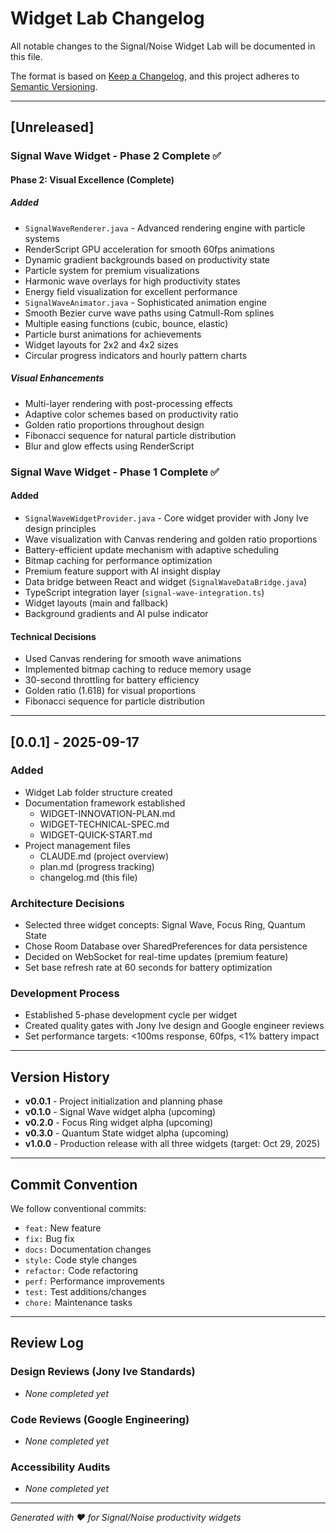 # Widget Lab Changelog

All notable changes to the Signal/Noise Widget Lab will be documented in this file.

The format is based on [Keep a Changelog](https://keepachangelog.com/en/1.0.0/),
and this project adheres to [Semantic Versioning](https://semver.org/spec/v2.0.0.html).

---

## [Unreleased]

### Signal Wave Widget - Phase 2 Complete ✅

#### Phase 2: Visual Excellence (Complete)
##### Added
- `SignalWaveRenderer.java` - Advanced rendering engine with particle systems
- RenderScript GPU acceleration for smooth 60fps animations
- Dynamic gradient backgrounds based on productivity state
- Particle system for premium visualizations
- Harmonic wave overlays for high productivity states
- Energy field visualization for excellent performance
- `SignalWaveAnimator.java` - Sophisticated animation engine
- Smooth Bezier curve wave paths using Catmull-Rom splines
- Multiple easing functions (cubic, bounce, elastic)
- Particle burst animations for achievements
- Widget layouts for 2x2 and 4x2 sizes
- Circular progress indicators and hourly pattern charts

##### Visual Enhancements
- Multi-layer rendering with post-processing effects
- Adaptive color schemes based on productivity ratio
- Golden ratio proportions throughout design
- Fibonacci sequence for natural particle distribution
- Blur and glow effects using RenderScript

### Signal Wave Widget - Phase 1 Complete ✅
#### Added
- `SignalWaveWidgetProvider.java` - Core widget provider with Jony Ive design principles
- Wave visualization with Canvas rendering and golden ratio proportions
- Battery-efficient update mechanism with adaptive scheduling
- Bitmap caching for performance optimization
- Premium feature support with AI insight display
- Data bridge between React and widget (`SignalWaveDataBridge.java`)
- TypeScript integration layer (`signal-wave-integration.ts`)
- Widget layouts (main and fallback)
- Background gradients and AI pulse indicator

#### Technical Decisions
- Used Canvas rendering for smooth wave animations
- Implemented bitmap caching to reduce memory usage
- 30-second throttling for battery efficiency
- Golden ratio (1.618) for visual proportions
- Fibonacci sequence for particle distribution

---

## [0.0.1] - 2025-09-17

### Added
- Widget Lab folder structure created
- Documentation framework established
  - WIDGET-INNOVATION-PLAN.md
  - WIDGET-TECHNICAL-SPEC.md
  - WIDGET-QUICK-START.md
- Project management files
  - CLAUDE.md (project overview)
  - plan.md (progress tracking)
  - changelog.md (this file)

### Architecture Decisions
- Selected three widget concepts: Signal Wave, Focus Ring, Quantum State
- Chose Room Database over SharedPreferences for data persistence
- Decided on WebSocket for real-time updates (premium feature)
- Set base refresh rate at 60 seconds for battery optimization

### Development Process
- Established 5-phase development cycle per widget
- Created quality gates with Jony Ive design and Google engineer reviews
- Set performance targets: <100ms response, 60fps, <1% battery impact

---

## Version History

- **v0.0.1** - Project initialization and planning phase
- **v0.1.0** - Signal Wave widget alpha (upcoming)
- **v0.2.0** - Focus Ring widget alpha (upcoming)
- **v0.3.0** - Quantum State widget alpha (upcoming)
- **v1.0.0** - Production release with all three widgets (target: Oct 29, 2025)

---

## Commit Convention

We follow conventional commits:
- `feat:` New feature
- `fix:` Bug fix
- `docs:` Documentation changes
- `style:` Code style changes
- `refactor:` Code refactoring
- `perf:` Performance improvements
- `test:` Test additions/changes
- `chore:` Maintenance tasks

---

## Review Log

### Design Reviews (Jony Ive Standards)
- *None completed yet*

### Code Reviews (Google Engineering)
- *None completed yet*

### Accessibility Audits
- *None completed yet*

---

*Generated with ❤️ for Signal/Noise productivity widgets*